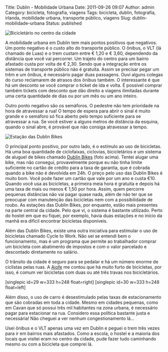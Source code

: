 Title: Dublin - Mobilidade Urbana
Date: 2011-09-26 09:07
Author: admin
Category: bicicleta, fotografia, viagens
Tags: bicicleta, dublin, fotografia, irlanda, mobilidade urbana, transporte público, viagens
Slug: dublin-mobilidade-urbana
Status: published

![Bicicletário no centro da
cidade](http://images.wille.blog.br/imag0178.jpg)

A mobilidade urbana em Dublin tem mais pontos positivos que negativos.
Um ponto negativo é o custo alto do transporte público. O ônibus, o VLT
(lá chamado de Luas) e o trem custam entre € 1,20 e € 3,60, dependendo
da distância que você vai percorrer. Um trajeto do centro para um bairro
afastado custa por volta de € 2,30. Sendo que a integração entre os
sistemas de transporte público não é gratuita. Assim se precisar pegar
um trêm e um ônibus, é necessário pagar duas passagens. Ouvi alguns
colegas do curso reclamarem de atrasos dos ônibus também. O interessante
é que há um desconto se você comprar o ticket de ida e volta. É possível
comprar também tickets com desconto que dão direito a viagens ilimitadas
durante uma certa quantidade de dias ou por um mês ou um ano inteiro.

Outro ponto negativo são os semáforos. O pedestre não tem prioridade na
hora de atravessar a rua! O tempo de espera para abrir o sinal é muito
grande e o semáforo só fica aberto pelo tempo suficiente para se
atravessar a rua. Se você estiver a alguns metros de distância da
esquina, quando o sinal abre, é provável que não consiga atravessar a
tempo.

![Estação das Dublin
Bikes](http://images.wille.blog.br/imag0001.jpg)

O principal ponto positivo, por outro lado, é o estímulo ao uso de
bicicletas. Há uma boa quantidade de ciclofaixas, ciclovias,
bicicletários e um sistema de aluguel de bikes chamado [Dublin
Bikes](http://www.dublinbikes.ie) (foto acima). Tentei alugar uma bike,
mas não consegui, provavelmente porque eu não tinha limite suficiente no
cartão de crédito para a taxa de garantia, que é cobrada quando a bike
não é devolvida em 24h. O preço pelo uso das Dublin Bikes é muito bom.
Você pode fazer um cartão que vale por um ano e custa €10. Quando você
usa as bicicletas, a primeira meia hora é gratuita e depois há uma taxa
de mais ou menos € 1,50 por hora. Assim, quem percorre pequenas
distâncias não vai pagar quase nada, além de não ter que se preocupar
com manutenção das bicicletas nem com a possibilidade de roubo. As
estações das Dublin Bikes, por enquanto, estão mais presentes na parte
central da cidade. Pelo que vi, o sistema é bastante utilizado. Perto do
hostel em que eu fiquei, por exemplo, havia duas estações e no início da
manhã era difícil encontrar bicicletas disponíveis.

Além das Dublin Bikes, existe uma outra iniciativa para estimular o uso
de bicicletas chamado Cycle to Work. Não sei se entendi bem o
funcionamento, mas é um programa que permite ao trabalhador comprar um
bicicleta com abatimento de impostos e com o valor parcelado e
descontado diretamente no salário.

O trânsito da cidade é seguro para se pedalar e há um número enorme de
ciclistas pelas ruas. A
[Aiofe](http://www.flickr.com/photos/aoifejohanna/) me contou que há
muito furto de bicicletas, por isso, é comum ver bicicletas com duas ou
até três travas nos bicicletários.

[singlepic id=29 w=333 h=248 float=right] [singlepic id=30 w=333 h=248
float=left]

Além disso, o uso de carro é desestimulado pelas taxas de estacionamento
que são cobradas em toda a cidade. Mesmo em cidades pequenas, como em
Cavan que só possui três mil habitantes na zona urbana, é necessário
pagar para estacionar na rua. Considero essa política bastante justa e
necessária! Não cheguei a ver nenhum congestionamento lá...

Usei ônibus e o VLT apenas uma vez em Dublin e peguei o trem três vezes
para ir em bairros mais afastados. Como a escola, o hostel e a maioria
dos locais que visitei eram no centro da cidade, pude fazer tudo
caminhando mesmo ou com a bicicleta que comprei lá.
